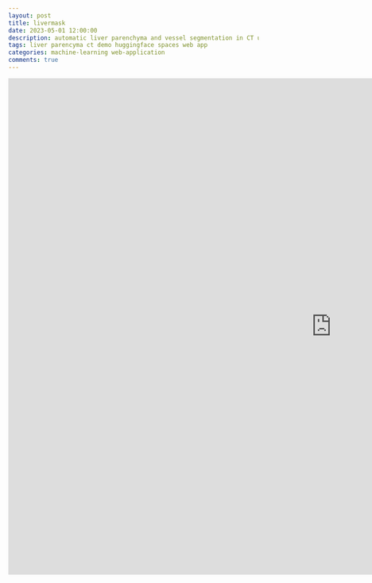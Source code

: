 ```yaml
---
layout: post
title: livermask
date: 2023-05-01 12:00:00
description: automatic liver parenchyma and vessel segmentation in CT using deep learning
tags: liver parencyma ct demo huggingface spaces web app
categories: machine-learning web-application
comments: true
---
```


<body>
	<div style="width:100%; margin:0 auto;">
	<iframe
		src="https://andreped-livermask.hf.space"
		frameborder="0"
		width="1300"
		height="1000"
	></iframe>
	</div>
</body>
